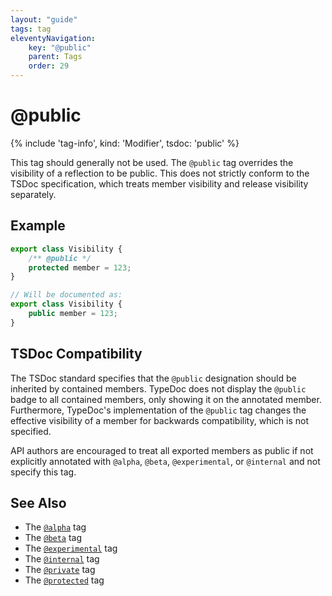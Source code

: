 ```yaml
---
layout: "guide"
tags: tag
eleventyNavigation:
    key: "@public"
    parent: Tags
    order: 29
---
```


# @public

{% include 'tag-info', kind: 'Modifier', tsdoc: 'public' %}

This tag should generally not be used. The `@public` tag overrides the visibility of a reflection to be public.
This does not strictly conform to the TSDoc specification, which treats member visibility and release
visibility separately.

## Example

```ts
export class Visibility {
    /** @public */
    protected member = 123;
}

// Will be documented as:
export class Visibility {
    public member = 123;
}
```

## TSDoc Compatibility

The TSDoc standard specifies that the `@public` designation should be inherited by contained members.
TypeDoc does not display the `@public` badge to all contained members, only showing it on the annotated member.
Furthermore, TypeDoc's implementation of the `@public` tag changes the effective visibility of a member
for backwards compatibility, which is not specified.

API authors are encouraged to treat all exported members as public if not explicitly annotated with `@alpha`,
`@beta`, `@experimental`, or `@internal` and not specify this tag.

## See Also

-   The [`@alpha`](/tags/alpha/) tag
-   The [`@beta`](/tags/beta/) tag
-   The [`@experimental`](/tags/experimental/) tag
-   The [`@internal`](/tags/internal/) tag
-   The [`@private`](/tags/private/) tag
-   The [`@protected`](/tags/protected/) tag
